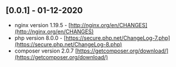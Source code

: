 ## [0.0.1] - 01-12-2020
- nginx version 1.19.5 - [http://nginx.org/en/CHANGES](http://nginx.org/en/CHANGES)
- php version 8.0.0 - [https://secure.php.net/ChangeLog-7.php](https://secure.php.net/ChangeLog-8.php)
- composer version 2.0.7 [https://getcomposer.org/download/](https://getcomposer.org/download/)